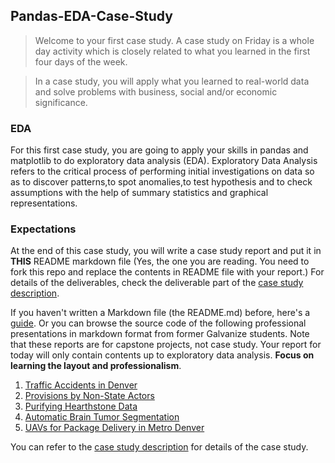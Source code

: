 ## Pandas-EDA-Case-Study

> Welcome to your first case study. A case study on Friday is a whole day activity which is closely related to what you learned in the first four days of the week.

> In a case study, you will apply what you learned to real-world data and solve problems with business, social and/or economic significance.

### EDA

For this first case study, you are going to apply your skills in pandas and matplotlib to do exploratory data analysis (EDA). Exploratory Data Analysis refers to the critical process of performing initial investigations on data so as to discover patterns,to spot anomalies,to test hypothesis and to check assumptions with the help of summary statistics and graphical representations.

### Expectations

At the end of this case study, you will write a case study report and put it in **THIS** README markdown file (Yes, the one you are reading. You need to fork this repo and replace the contents in README file with your report.) For details of the deliverables, check the deliverable part of the [case study description](case_study_description.md).

If you haven't written a Markdown file (the README.md) before, here's a [guide](https://www.makeaREADME.com/). Or you can browse the source code of the following professional presentations in markdown format from former Galvanize students. Note that these reports are for capstone projects, not case study. Your report for today will only contain contents up to exploratory data analysis. **Focus on learning the layout and professionalism**.

1. [Traffic Accidents in Denver](https://github.com/johnherr/Traffic-Accidents-in-Denver)
2. [Provisions by Non-State Actors](https://github.com/gagejane/Terrorism-NonViolent)
3. [Purifying Hearthstone Data](https://github.com/NJacobsohn/Hearthstone-Data-Analysis)
4. [Automatic Brain Tumor Segmentation](https://github.com/naldeborgh7575/brain_segmentation)
5. [UAVs for Package Delivery in Metro Denver](https://github.com/Frank-W-B/UAV_delivery_project)

You can refer to the [case study description](case_study_description.md) for details of the case study.
